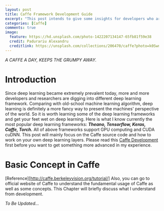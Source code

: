 ```yaml
---
layout: post
title: Caffe Framework Development Guide
excerpt: "This post intends to give some insights for developers who are doing their research or work on Caffe. All of contents are only based on my experience of developing new layer in Caffe. I can't say it is going to one hundred percent work for everyone, but it can be a helpful reference to check out the bugs and issues that you may face."
categories: [Caffe]
comments: true
image:
  feature: https://hd.unsplash.com/photo-1422207134147-65fb81f59e38
  credit: Padurariu Alexandru
  creditlink: https://unsplash.com/collections/206470/caffe?photo=k0SwnevO_wk
---
```

*A CAFFE A DAY, KEEPS THE GRUMPY AWAY.*

# Introduction

Since deep learning became extremely prevalent today, more and more developers and researchers are digging into different deep learning framework. Comparing with old-school machine learning algorithm, deep learning is definitely a more fancy way to present the machines' perspective of the world. So it is worth learning some of the deep learning frameworks and get your feet wet on deep learning. Here is what I know currently the most popular deep learning frameworks: **_Theano, Tensorflow, Keras, Caffe, Torch._** All of above frameworks support GPU computing and CUDA cuDNN. This post will mainly focus on the Caffe source code and how to work on your own deep learning layers.
Please read this [Caffe Development](https://github.com/BVLC/caffe/wiki/Development) first before you want to get something more advanced in my experience.


# Basic Concept in Caffe
[Reference][http://caffe.berkeleyvision.org/tutorial/]
Also, you can go to official website of Caffe to understand the fundamental usage of Caffe as well as some concepts. This Chapter will briefly discuss what I understand from development.

*To Be Updated...*
